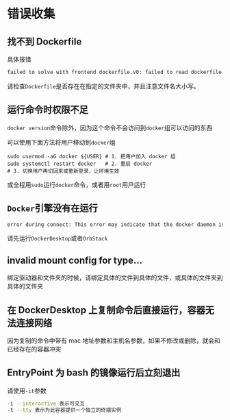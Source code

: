 # 错误收集
<p id="69CmHXXmzobNt1VXTK8EUp">

## 找不到 Dockerfile

</p>


<p id="hMgFuoMUWqMTn1LmeZCy8L">

具体报错

</p>


<p id="6Mt6MEEAsp5epJtQAVxjvm">

```Bash
failed to solve with frontend dockerfile.v0: failed to read dockerfile: open /var/lib/docker/tmp/buildkit-mount687823450/Dockerfile: no such file or directory
```


</p>


<p id="mifvRNw9WWj4tyt34K4eu5">

请检查`Dockerfile`是否存在在指定的文件夹中，并且注意文件名大小写。

</p>


<p id="3bPpBGyxroHqYLvpySggSs">

## 运行命令时权限不足

</p>


<p id="3AH8LGTBCBmTYKNCpTc6yJ">

`docker version`命令除外，因为这个命令不会访问到`docker`组可以访问的东西

</p>


<p id="iGwd5aW2krm2z5voynK6AK">

可以使用下面方法将用户移动到`docker`组

</p>


<p id="2deAPNvEqV1tK618DhzbrC">

```plaintext
sudo usermod -aG docker ${USER} # 1. 把用户加入 docker 组
sudo systemctl restart docker   # 2. 重启 docker
# 3. 切换用户再切回来或重新登录，让环境生效
```


</p>


<p id="ecae19CRqotrXVaqpo7Rwy">

或全程用`sudo`运行`docker`命令，或者用`root`用户运行

</p>


<p id="pRxdSe45mt1FncY5gDAW7s">

## `Docker`引擎没有在运行

</p>


<p id="eskcrhsMHrrDaC5fwzQhNf">

```Bash
error during connect: This error may indicate that the docker daemon is not running.: Post "http://%2F%2F.%2Fpipe%2Fdocker_engine/v1.24/build?buildargs=%7B%7D&cachefrom=%5B%5D&cgroupparent=&cpuperiod=0&cpuquota=0&cpusetcpus=&cpusetmems=&cpushares=0&dockerfile=Dockerfile&labels=%7B%7D&memory=0&memswap=0&networkmode=default&rm=1&shmsize=0&t=vpn-sub&target=&ulimits=null&version=1": open //./pipe/docker_engine: The system cannot find the file specified.
```


</p>


<p id="tPQSfKr5Ze3ECqjUJbL2Bj">

请先运行`DockerDesktop`或者`OrbStack`

</p>


<p id="5DGBTMxGtyXbfcDKJjDQ8z">

## invalid mount config for type...

</p>


<p id="6VChwggSHbYfeumc1yJur3">

绑定驱动器和文件夹的时候，请绑定具体的文件到具体的文件，或具体的文件夹到具体的文件夹

</p>


<p id="4c1GQeDChvGg66UujyN4so">

## 在 DockerDesktop 上复制命令后直接运行，容器无法连接网络

</p>


<p id="fQHbXDCwPyWyMmzpXcNjEW">

因为复制的命令中带有 mac 地址参数和主机名参数，如果不修改或删除，就会和已经存在的容器冲突

</p>


<p id="9byP6ukL2PLzDTqzXrhhMB">

## EntryPoint 为 bash 的镜像运行后立刻退出

</p>


<p id="mnhYRY5uejPzvsAuBJpMrf">

请使用`-it`参数

</p>


<p id="fg8MWULipYNaLtyUhfXD4v">

```Bash
-i --interactive 表示可交互
-t --tty 表示为此容器提供一个独立的终端实例
```


</p>


<p id="9oMtfVJSLdhAwfddMRrSFo">



</p>


<p id="wcXdDZ8npm7eMHJSE6TXA9">



</p>


